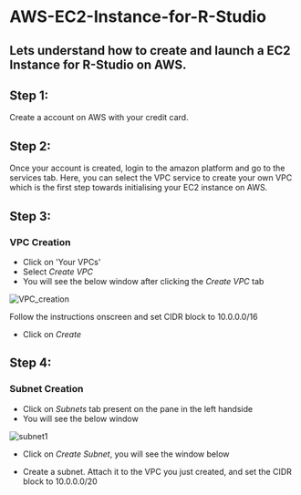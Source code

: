 # AWS-EC2-Instance-for-R-Studio
Lets understand how to create and launch a EC2 Instance for R-Studio on AWS.
--

## Step 1:
Create a account on AWS with your credit card. 


## Step 2:
Once your account is created, login to the amazon platform and go to the services tab. 
Here, you can select the VPC service to create your own VPC which is the first step towards initialising your EC2 instance on AWS.


## Step 3:

### VPC Creation
* Click on 'Your VPCs'
* Select *Create VPC*
* You will see the below window after clicking the *Create VPC* tab

![VPC_creation](https://user-images.githubusercontent.com/39962972/70740041-8a018f00-1d18-11ea-87a6-511b1a8c1f8a.png)

Follow the instructions onscreen and set CIDR block to 10.0.0.0/16

* Click on *Create*


## Step 4:

### Subnet Creation
* Click on *Subnets* tab present on the pane in the left handside
* You will see the below window

![subnet1](https://user-images.githubusercontent.com/39962972/70742002-e6ff4400-1d1c-11ea-98a0-7ee876bc8c47.png)

* Click on *Create Subnet*, you will see the window below



* Create a subnet. Attach it to the VPC you just created, and set the CIDR block to 10.0.0.0/20

